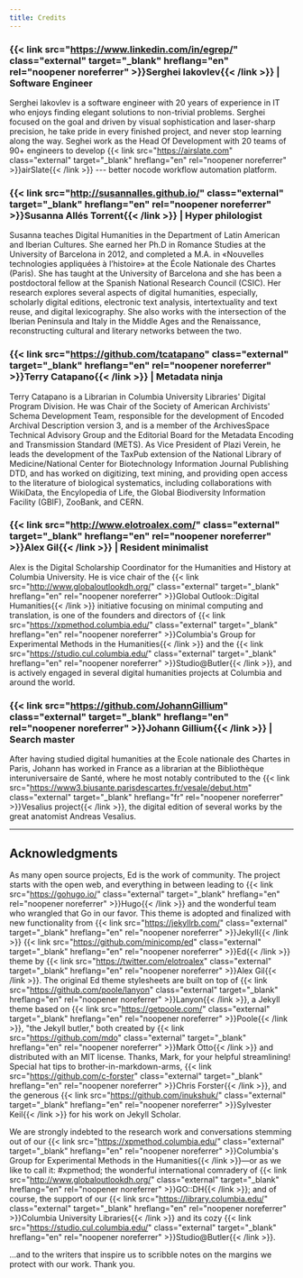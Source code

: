 ```yaml
---
title: Credits
---
```


### {{< link src="https://www.linkedin.com/in/egrep/" class="external" target="_blank" hreflang="en" rel="noopener noreferrer" >}}Serghei Iakovlev{{< /link >}} | Software Engineer

Serghei Iakovlev is a software engineer with 20 years of experience in IT who enjoys finding elegant solutions to non-trivial problems. Serghei focused on the goal and driven by visual sophistication and laser-sharp precision, he take pride in every finished project, and never stop learning along the way. Seghei work as the Head Of Development with 20 teams of 90+ engineers to develop {{< link src="https://airslate.com" class="external" target="_blank" hreflang="en" rel="noopener noreferrer" >}}airSlate{{< /link >}} --- better nocode workflow automation platform.

### {{< link src="http://susannalles.github.io/" class="external" target="_blank" hreflang="en" rel="noopener noreferrer" >}}Susanna Allés Torrent{{< /link >}} | Hyper philologist

Susanna teaches Digital Humanities in the Department of Latin American and Iberian Cultures. She earned her Ph.D in Romance Studies at the University of Barcelona in 2012, and completed a M.A. in «Nouvelles technologies appliquées à l’histoire» at the École Nationale des Chartes (Paris). She has taught at the University of Barcelona and she has been a postdoctoral fellow at the Spanish National Research Council (CSIC). Her research explores several aspects of digital humanities, especially, scholarly digital editions, electronic text analysis, intertextuality and text reuse, and digital lexicography. She also works with the intersection of the Iberian Peninsula and Italy in the Middle Ages and the Renaissance, reconstructing cultural and literary networks between the two.

### {{< link src="https://github.com/tcatapano" class="external" target="_blank" hreflang="en" rel="noopener noreferrer" >}}Terry Catapano{{< /link >}} | Metadata ninja

Terry Catapano is a Librarian in Columbia University Libraries' Digital Program Division. He was Chair of the Society of American Archivists' Schema Development Team, responsible for the development of Encoded Archival Description version 3, and is a member of the ArchivesSpace Technical Advisory Group and the Editorial Board for the Metadata Encoding and Transmission Standard (METS). As Vice President of Plazi Verein, he leads the development of the TaxPub extension of the National Library of Medicine/National Center for Biotechnology Information Journal Publishing DTD, and has worked on digitizing, text mining, and providing open access to the literature of biological systematics, including collaborations with WikiData, the Encylopedia of Life, the Global Biodiversity Information Facility (GBIF), ZooBank, and CERN.

### {{< link src="http://www.elotroalex.com/" class="external" target="_blank" hreflang="en" rel="noopener noreferrer" >}}Alex Gil{{< /link >}} | Resident minimalist

Alex is the Digital Scholarship Coordinator for the Humanities and History at Columbia University. He is vice chair of the {{< link src="http://www.globaloutlookdh.org/" class="external" target="_blank" hreflang="en" rel="noopener noreferrer" >}}Global Outlook::Digital Humanities{{< /link >}} initiative focusing on minimal computing and translation, is one of the founders and directors of {{< link src="https://xpmethod.columbia.edu/" class="external" target="_blank" hreflang="en" rel="noopener noreferrer" >}}Columbia's Group for Experimental Methods in the Humanities{{< /link >}} and the {{< link src="https://studio.cul.columbia.edu/" class="external" target="_blank" hreflang="en" rel="noopener noreferrer" >}}Studio@Butler{{< /link >}}, and is actively engaged in several digital humanities projects at Columbia and around the world.

### {{< link src="https://github.com/JohannGillium" class="external" target="_blank" hreflang="en" rel="noopener noreferrer" >}}Johann Gillium{{< /link >}} | Search master

After having studied digital humanities at the Ecole nationale des Chartes in Paris, Johann has worked in France as a librarian at the Bibliothèque interuniversaire de Santé, where he most notably contributed to the {{< link src="https://www3.biusante.parisdescartes.fr/vesale/debut.htm" class="external" target="_blank" hreflang="fr" rel="noopener noreferrer" >}}Vesalius project{{< /link >}}, the digital edition of several works by the great anatomist Andreas Vesalius.


---

## Acknowledgments

As many open source projects, Ed is the work of community. The project starts with the open web, and everything in between leading to {{< link src="https://gohugo.io/" class="external" target="_blank" hreflang="en" rel="noopener noreferrer" >}}Hugo{{< /link >}} and the wonderful team who wrangled that Go in our favor. This theme is adopted and finalized with new functionality from {{< link src="https://jekyllrb.com/" class="external" target="_blank" hreflang="en" rel="noopener noreferrer" >}}Jekyll{{< /link >}} {{< link src="https://github.com/minicomp/ed" class="external" target="_blank" hreflang="en" rel="noopener noreferrer" >}}Ed{{< /link >}} theme by {{< link src="https://twitter.com/elotroalex" class="external" target="_blank" hreflang="en" rel="noopener noreferrer" >}}Alex Gil{{< /link >}}. The original Ed theme stylesheets are built on top of {{< link src="https://github.com/poole/lanyon" class="external" target="_blank" hreflang="en" rel="noopener noreferrer" >}}Lanyon{{< /link >}}, a Jekyll theme based on {{< link src="https://getpoole.com/" class="external" target="_blank" hreflang="en" rel="noopener noreferrer" >}}Poole{{< /link >}}, "the Jekyll butler," both created by {{< link src="https://github.com/mdo" class="external" target="_blank" hreflang="en" rel="noopener noreferrer" >}}Mark Otto{{< /link >}} and distributed with an MIT license. Thanks, Mark, for your helpful streamlining! Special hat tips to brother-in-markdown-arms, {{< link src="https://github.com/c-forster" class="external" target="_blank" hreflang="en" rel="noopener noreferrer" >}}Chris Forster{{< /link >}}, and the generous {{< link src="https://github.com/inukshuk/" class="external" target="_blank" hreflang="en" rel="noopener noreferrer" >}}Sylvester Keil{{< /link >}} for his work on Jekyll Scholar.


We are strongly indebted to the research work and conversations stemming out of our {{< link src="https://xpmethod.columbia.edu/" class="external" target="_blank" hreflang="en" rel="noopener noreferrer" >}}Columbia's Group for Experimental Methods in the Humanities{{< /link >}}—or as we like to call it: \#xpmethod; the wonderful international comradery of {{< link src="http://www.globaloutlookdh.org/" class="external" target="_blank" hreflang="en" rel="noopener noreferrer" >}}GO::DH{{< /link >}}; and of course, the support of our {{< link src="https://library.columbia.edu/" class="external" target="_blank" hreflang="en" rel="noopener noreferrer" >}}Columbia University Libraries{{< /link >}} and its cozy {{< link src="https://studio.cul.columbia.edu/" class="external" target="_blank" hreflang="en" rel="noopener noreferrer" >}}Studio@Butler{{< /link >}}.

...and to the writers that inspire us to scribble notes on the margins we protect with our work. Thank you.
